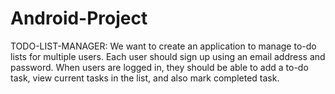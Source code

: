 # Android-Project
TODO-LIST-MANAGER:
We want to create an application to manage to-do lists for multiple users. Each user should sign 
up using an email address and password. When users are logged in, they should be able to add a 
to-do task, view current tasks in the list, and also mark completed task.
